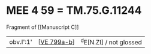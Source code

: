 # MEE 4 59 = TM.75.G.11244

Fragment of [[Manuscript C]]

|           |               |                                   |
| --------- | ------------- | --------------------------------- |
| obv.I':1' | [[VE 799a-b]] | <sup>d</sup>E[N.ZI] / not glossed |


[//begin]: # "Autogenerated link references for markdown compatibility"
[VE 799a-b]: <VE 799a-b> "VE 799a-b"
[//end]: # "Autogenerated link references"